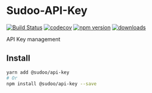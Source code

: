 # Sudoo-API-Key

[![Build Status](https://travis-ci.com/SudoDotDog/API-Key.svg?branch=master)](https://travis-ci.com/SudoDotDog/API-Key)
[![codecov](https://codecov.io/gh/SudoDotDog/API-Key/branch/master/graph/badge.svg)](https://codecov.io/gh/SudoDotDog/API-Key)
[![npm version](https://badge.fury.io/js/%40sudoo%2Fapi-key.svg)](https://www.npmjs.com/package/@sudoo/api-key)
[![downloads](https://img.shields.io/npm/dm/@sudoo/api-key.svg)](https://www.npmjs.com/package/@sudoo/api-key)

API Key management

## Install

```sh
yarn add @sudoo/api-key
# Or
npm install @sudoo/api-key --save
```
